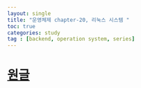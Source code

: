 ```yaml
---
layout: single
title: "운영체제 chapter-20, 리눅스 시스템 "
toc: true
categories: study
tag : [backend, operation system, series]
---
```


# [원글](https://gangfunction.github.io/study/nineth2/)